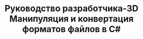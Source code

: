 ﻿---
title: Руководство разработчика-3D Манипуляция и конвертация форматов файлов в C#
linktitle: Руководство разработчика
type: docs
weight: 20
url: /ru/net/developer-guide/
description: Раздел руководства разработчика для обнаружения, создания, чтения, преобразования и изменения форматов файлов 3D в C# .NET.
---
